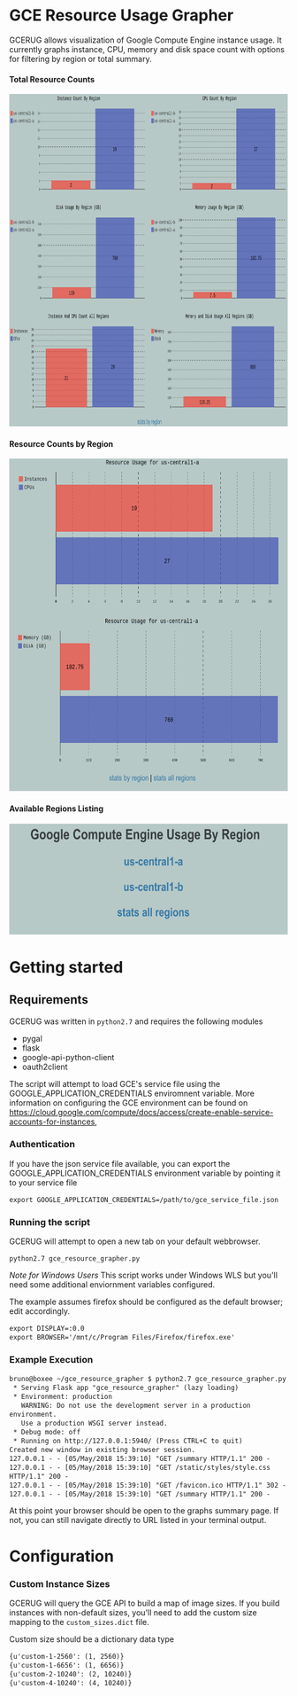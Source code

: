 # GCE Resource Usage Grapher

GCERUG allows visualization of Google Compute Engine instance usage. It currently graphs instance, CPU, memory and disk space count with options for filtering by region or total summary.

#### Total Resource Counts

<p align="center">
  <img width="700" height="600" src="https://github.com/bmarcuche/gce_resource_grapher/blob/master/doc/gce_summary_stats.png">
</p>

#### Resource Counts by Region

<p align="center">
  <img width="700" height="600" src="https://github.com/bmarcuche/gce_resource_grapher/blob/master/doc/gce_stats_by_region.png">
</p>

#### Available Regions Listing

<p align="center">
  <img width="700" height="200" src="https://github.com/bmarcuche/gce_resource_grapher/blob/master/doc/gce_by_region.png">
</p>

# Getting started

## Requirements

GCERUG was written in `python2.7` and requires the following modules
* pygal
* flask
* google-api-python-client
* oauth2client

The script will attempt to load GCE's service file using the GOOGLE_APPLICATION_CREDENTIALS enviromnent variable. 
More information on configuring the GCE environment can be found on https://cloud.google.com/compute/docs/access/create-enable-service-accounts-for-instances,

### Authentication

If you have the json service file available, you can export the GOOGLE_APPLICATION_CREDENTIALS environment variable by pointing it to your service file
```
export GOOGLE_APPLICATION_CREDENTIALS=/path/to/gce_service_file.json
```
### Running the script
GCERUG will attempt to open a new tab on your default webbrowser.  
```
python2.7 gce_resource_grapher.py
```
*Note for Windows Users*  This script works under Windows WLS but you'll need some additional enviornment variables configured.  

The example assumes firefox should be configured as the default browser; edit accordingly.
```
export DISPLAY=:0.0
export BROWSER='/mnt/c/Program Files/Firefox/firefox.exe'
````
### Example Execution
```
bruno@boxee ~/gce_resource_grapher $ python2.7 gce_resource_grapher.py 
 * Serving Flask app "gce_resource_grapher" (lazy loading)
 * Environment: production
   WARNING: Do not use the development server in a production environment.
   Use a production WSGI server instead.
 * Debug mode: off
 * Running on http://127.0.0.1:5940/ (Press CTRL+C to quit)
Created new window in existing browser session.
127.0.0.1 - - [05/May/2018 15:39:10] "GET /summary HTTP/1.1" 200 -
127.0.0.1 - - [05/May/2018 15:39:10] "GET /static/styles/style.css HTTP/1.1" 200 -
127.0.0.1 - - [05/May/2018 15:39:10] "GET /favicon.ico HTTP/1.1" 302 -
127.0.0.1 - - [05/May/2018 15:39:10] "GET /summary HTTP/1.1" 200 -
```
At this point your browser should be open to the graphs summary page.  If not, you can still navigate directly to URL listed in your terminal output.

# Configuration
### Custom Instance Sizes
GCERUG will query the GCE API to build a map of image sizes.  If you build instances with non-default sizes, you'll need to add the custom size mapping to the `custom_sizes.dict` file.

Custom size should be a dictionary data type
```
{u'custom-1-2560': (1, 2560)}
{u'custom-1-6656': (1, 6656)}
{u'custom-2-10240': (2, 10240)}
{u'custom-4-10240': (4, 10240)}
```

